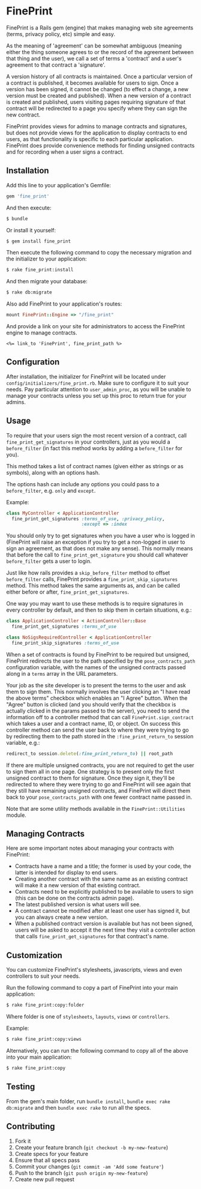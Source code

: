 # FinePrint

FinePrint is a Rails gem (engine) that makes managing web site agreements (terms, privacy policy, etc) simple and easy.

As the meaning of 'agreement' can be somewhat ambiguous (meaning either the thing someone agrees to or the record of the agreement between that thing and the user), we call a set of terms a 'contract' and a user's agreement to that contract a 'signature'.

A version history of all contracts is maintained.  Once a particular version of a contract is published, it becomes available for users to sign.  Once a version has been signed, it cannot be changed (to effect a change, a new version must be created and published).  When a new version of a contract is created and published, users visiting pages requiring signature of that contract will be redirected to a page you specify where they can sign the new contract.

FinePrint provides views for admins to manage contracts and signatures, but does not provide views for the application to display contracts to end users, as that functionality is specific to each particular application.  FinePrint does provide convenience methods for finding unsigned contracts and for recording when a user signs a contract.

## Installation

Add this line to your application's Gemfile:

```rb
gem 'fine_print'
```

And then execute:

```sh
$ bundle
```

Or install it yourself:

```sh
$ gem install fine_print
```

Then execute the following command to copy the necessary migration and the initializer to your application:

```sh
$ rake fine_print:install
```

And then migrate your database:

```sh
$ rake db:migrate
```

Also add FinePrint to your application's routes:

```rb
mount FinePrint::Engine => "/fine_print"
```

And provide a link on your site for administrators to access the FinePrint engine to manage contracts.

```erb
<%= link_to 'FinePrint', fine_print_path %>
```

## Configuration

After installation, the initializer for FinePrint will be located under `config/initializers/fine_print.rb`.
Make sure to configure it to suit your needs.
Pay particular attention to `user_admin_proc`, as you will be unable to manage your contracts unless you set up this proc to return true for your admins.

## Usage

To require that your users sign the most recent version of a contract, call 
`fine_print_get_signatures` in your controllers, just as you would a 
`before_filter` (in fact this method works by adding a `before_filter` for you).

This method takes a list of contract names (given either as strings or as 
symbols), along with an options hash.

The options hash can include any options you could pass to a `before_filter`, e.g. `only` and `except`.

Example:

```rb
class MyController < ApplicationController
  fine_print_get_signatures :terms_of_use, :privacy_policy,
                            :except => :index
```

You should only try to get signatures when you have a user who is logged in 
(FinePrint will raise an exception if you try to get a non-logged in user to sign
an agreement, as that does not make any sense).  This normally means that before
the call to `fine_print_get_signature` you should call whatever `before_filter` 
gets a user to login.

Just like how rails provides a `skip_before_filter` method to offset `before_filter` calls, 
FinePrint provides a `fine_print_skip_signatures` method.  This method takes the same 
arguments as, and can be called either before or after, `fine_print_get_signatures`.

One way you may want to use these methods is to require signatures in every controller 
by default, and then to skip them in certain situations, e.g.:

```rb
class ApplicationController < ActionController::Base
  fine_print_get_signatures :terms_of_use
```

```rb
class NoSigsRequiredController < ApplicationController
  fine_print_skip_signatures :terms_of_use
```

When a set of contracts is found by FinePrint to be required but unsigned, FinePrint redirects 
the user to the path specified by the `pose_contracts_path` configuration variable, with
the names of the unsigned contracts passed along in a `terms` array in the URL parameters.

Your job as the site developer is to present the terms to the user and ask them to sign them.
This normally involves the user clicking an "I have read the above terms" checkbox which enables an "I Agree" button.
When the "Agree" button is clicked (and you should verify that the checkbox is actually clicked in the params passed to the server), you need to send the information off to a controller 
method that can call `FinePrint.sign_contract` which takes a user and a contract name, ID, or
object.  On success this controller method can send the user back to where they were trying to
go by redirecting them to the path stored in the `:fine_print_return_to` session variable, e.g.:

```rb
redirect_to session.delete(:fine_print_return_to) || root_path 
```

If there are multiple unsigned contracts, you are not required to get the user to sign
them all in one page.  One strategy is to present only the first unsigned contract to them
for signature.  Once they sign it, they'll be redirected to where they were trying to 
go and FinePrint will see again that they still have remaining unsigned contracts, and
FinePrint will direct them back to your `pose_contracts_path` with one fewer contract
name passed in.

Note that are some utility methods available in the `FinePrint::Utilities` module.

## Managing Contracts

Here are some important notes about managing your contracts with FinePrint:

- Contracts have a name and a title; the former is used by your code, the latter 
is intended for display to end users.
- Creating another contract with the same name as an existing contract will make it a new version of that existing contract.
- Contracts need to be explicitly published to be available to users to sign (this can be done on the contracts admin page).
- The latest published version is what users will see.
- A contract cannot be modified after at least one user has signed it, but you can always create a new version.
- When a published contract version is available but has not been signed, users will be asked to accept it the next time they visit a controller action that calls `fine_print_get_signatures` for that contract's name.

## Customization

You can customize FinePrint's stylesheets, javascripts, views and even controllers to suit your needs.

Run the following command to copy a part of FinePrint into your main application:

```sh
$ rake fine_print:copy:folder
```

Where folder is one of `stylesheets`, `layouts`, `views` or `controllers`.

Example:

```sh
$ rake fine_print:copy:views
```

Alternatively, you can run the following command to copy all of the above into your main application:

```sh
$ rake fine_print:copy
```

## Testing

From the gem's main folder, run `bundle install`, `bundle exec rake db:migrate` and then `bundle exec rake` to run all the specs.

## Contributing

1. Fork it
2. Create your feature branch (`git checkout -b my-new-feature`)
3. Create specs for your feature
4. Ensure that all specs pass
5. Commit your changes (`git commit -am 'Add some feature'`)
6. Push to the branch (`git push origin my-new-feature`)
7. Create new pull request
